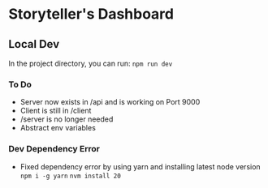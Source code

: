 # Storyteller's Dashboard

## Local Dev

In the project directory, you can run:
`npm run dev`

### To Do
- Server now exists in /api and is working on Port 9000
- Client is still in /client
- /server is no longer needed
- Abstract env variables

### Dev Dependency Error
- Fixed dependency error by using yarn and installing latest node version
`npm i -g yarn`
`nvm install 20`
